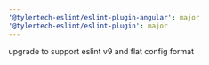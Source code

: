 ```yaml
---
'@tylertech-eslint/eslint-plugin-angular': major
'@tylertech-eslint/eslint-plugin': major
---
```


upgrade to support eslint v9 and flat config format

